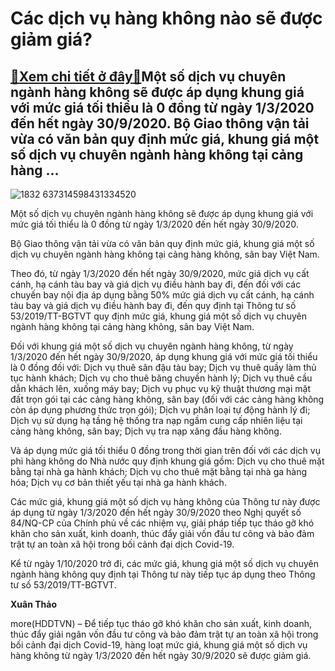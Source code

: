 Các dịch vụ hàng không nào sẽ được giảm giá?
============================================

[:gift:Xem chi tiết ở đây:gift:](https://hddtvn.com/cac-dich-vu-hang-khong-nao-se-duoc-giam-gia/)Một số dịch vụ chuyên ngành hàng không sẽ được áp dụng khung giá với mức giá tối thiểu là 0 đồng từ ngày 1/3/2020 đến hết ngày 30/9/2020. Bộ Giao thông vận tải vừa có văn bản quy định mức giá, khung giá một số dịch vụ chuyên ngành hàng không tại cảng hàng …
-----------------------------------------------------------------------------------------------------------------------------------------------------------------------------------------------------------------------------------------------------------------





![1832 637314598431334520](https://haiquanonline.com.vn/stores/news_dataimages/thaodx/072020/28/10/in_article/1832_637314598431334520.jpg?rt=20200909093534 "undefined")


Một số dịch vụ chuyên ngành hàng không sẽ được áp dụng khung giá với mức giá tối thiểu là 0 đồng từ ngày 1/3/2020 đến hết ngày 30/9/2020.



Bộ Giao thông vận tải vừa có văn bản quy định mức giá, khung giá một số dịch vụ chuyên ngành hàng không tại cảng hàng không, sân bay Việt Nam.


Theo đó, từ ngày 1/3/2020 đến hết ngày 30/9/2020, mức giá dịch vụ cất cánh, hạ cánh tàu bay và giá dịch vụ điều hành bay đi, đến đối với các chuyến bay nội địa áp dụng bằng 50% mức giá dịch vụ cất cánh, hạ cánh tàu bay và giá dịch vụ điều hành bay đi, đến quy định tại Thông tư số 53/2019/TT-BGTVT quy định mức giá, khung giá một số dịch vụ chuyên ngành hàng không tại cảng hàng không, sân bay Việt Nam.


Đối với khung giá một số dịch vụ chuyên ngành hàng không, từ ngày 1/3/2020 đến hết ngày 30/9/2020, áp dụng khung giá với mức giá tối thiểu là 0 đồng đối với: Dịch vụ thuê sân đậu tàu bay; Dịch vụ thuê quầy làm thủ tục hành khách; Dịch vụ cho thuê băng chuyền hành lý; Dịch vụ thuê cầu dẫn khách lên, xuống máy bay; Dịch vụ phục vụ kỹ thuật thương mại mặt đất trọn gói tại các cảng hàng không, sân bay (đối với các cảng hàng không còn áp dụng phương thức trọn gói); Dịch vụ phân loại tự động hành lý đi; Dịch vụ sử dụng hạ tầng hệ thống tra nạp ngầm cung cấp nhiên liệu tại cảng hàng không, sân bay; Dịch vụ tra nạp xăng đầu hàng không.


Và áp dụng mức giá tối thiểu 0 đồng trong thời gian trên đối với các dịch vụ phi hàng không do Nhà nước quy định khung giá gồm: Dịch vụ cho thuê mặt bằng tại nhà ga hành khách; Dịch vụ cho thuê mặt bằng tại nhà ga hàng hóa; Dịch vụ cơ bản thiết yếu tại nhà ga hành khách.


Các mức giá, khung giá một số dịch vụ hàng không của Thông tư này được áp dụng từ ngày 1/3/2020 đến hết ngày 30/9/2020 theo Nghị quyết số 84/NQ-CP của Chính phủ về các nhiệm vụ, giải pháp tiếp tục tháo gỡ khó khăn cho sản xuất, kinh doanh, thúc đẩy giải vốn đầu tư công và bảo đảm trật tự an toàn xã hội trong bối cảnh đại dịch Covid-19.


Kể từ ngày 1/10/2020 trở đi, các mức giá, khung giá một số dịch vụ chuyên ngành hàng không quy định tại Thông tư này tiếp tục áp dụng theo Thông tư số 53/2019/TT-BGTVT.




**Xuân Thảo**



more(HDDTVN) – Để tiếp tục tháo gỡ khó khăn cho sản xuất, kinh doanh, thúc đẩy giải ngân vốn đầu tư công và bảo đảm trật tự an toàn xã hội trong bối cảnh đại dịch Covid-19, hàng loạt mức giá, khung giá một số dịch vụ hàng không từ ngày 1/3/2020 đến hết ngày 30/9/2020 sẽ được giảm giá.

